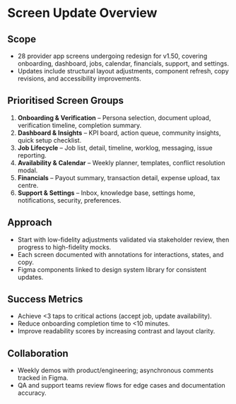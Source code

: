 # Screen Update Overview

## Scope
- 28 provider app screens undergoing redesign for v1.50, covering onboarding, dashboard, jobs, calendar, financials, support, and settings.
- Updates include structural layout adjustments, component refresh, copy revisions, and accessibility improvements.

## Prioritised Screen Groups
1. **Onboarding & Verification** – Persona selection, document upload, verification timeline, completion summary.
2. **Dashboard & Insights** – KPI board, action queue, community insights, quick setup checklist.
3. **Job Lifecycle** – Job list, detail, timeline, worklog, messaging, issue reporting.
4. **Availability & Calendar** – Weekly planner, templates, conflict resolution modal.
5. **Financials** – Payout summary, transaction detail, expense upload, tax centre.
6. **Support & Settings** – Inbox, knowledge base, settings home, notifications, security, preferences.

## Approach
- Start with low-fidelity adjustments validated via stakeholder review, then progress to high-fidelity mocks.
- Each screen documented with annotations for interactions, states, and copy.
- Figma components linked to design system library for consistent updates.

## Success Metrics
- Achieve <3 taps to critical actions (accept job, update availability).
- Reduce onboarding completion time to <10 minutes.
- Improve readability scores by increasing contrast and layout clarity.

## Collaboration
- Weekly demos with product/engineering; asynchronous comments tracked in Figma.
- QA and support teams review flows for edge cases and documentation accuracy.
